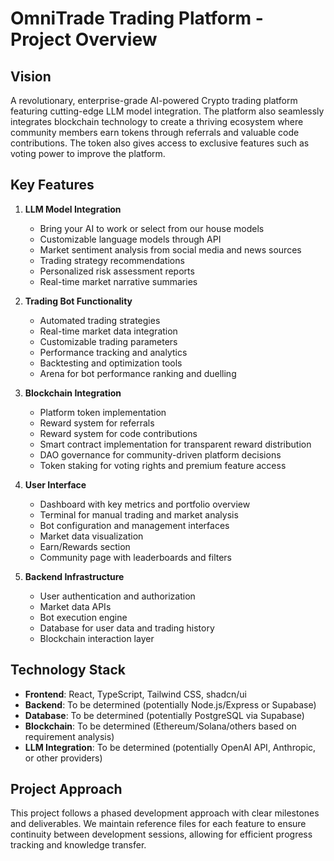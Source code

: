 
# OmniTrade Trading Platform - Project Overview

## Vision
A revolutionary, enterprise-grade AI-powered Crypto trading platform featuring cutting-edge LLM model integration. The platform also seamlessly integrates blockchain technology to create a thriving ecosystem where community members earn tokens through referrals and valuable code contributions. The token also gives access to exclusive features such as voting power to improve the platform.

## Key Features

1. **LLM Model Integration**
   - Bring your AI to work or select from our house models
   - Customizable language models through API
   - Market sentiment analysis from social media and news sources
   - Trading strategy recommendations
   - Personalized risk assessment reports
   - Real-time market narrative summaries

2. **Trading Bot Functionality**
   - Automated trading strategies
   - Real-time market data integration
   - Customizable trading parameters
   - Performance tracking and analytics
   - Backtesting and optimization tools
   - Arena for bot performance ranking and duelling

3. **Blockchain Integration**
   - Platform token implementation
   - Reward system for referrals
   - Reward system for code contributions
   - Smart contract implementation for transparent reward distribution
   - DAO governance for community-driven platform decisions
   - Token staking for voting rights and premium feature access

4. **User Interface**
   - Dashboard with key metrics and portfolio overview
   - Terminal for manual trading and market analysis
   - Bot configuration and management interfaces
   - Market data visualization
   - Earn/Rewards section
   - Community page with leaderboards and filters
   
5. **Backend Infrastructure**
   - User authentication and authorization
   - Market data APIs
   - Bot execution engine
   - Database for user data and trading history
   - Blockchain interaction layer

## Technology Stack

- **Frontend**: React, TypeScript, Tailwind CSS, shadcn/ui
- **Backend**: To be determined (potentially Node.js/Express or Supabase)
- **Database**: To be determined (potentially PostgreSQL via Supabase)
- **Blockchain**: To be determined (Ethereum/Solana/others based on requirement analysis)
- **LLM Integration**: To be determined (potentially OpenAI API, Anthropic, or other providers)

## Project Approach
This project follows a phased development approach with clear milestones and deliverables. We maintain reference files for each feature to ensure continuity between development sessions, allowing for efficient progress tracking and knowledge transfer.

